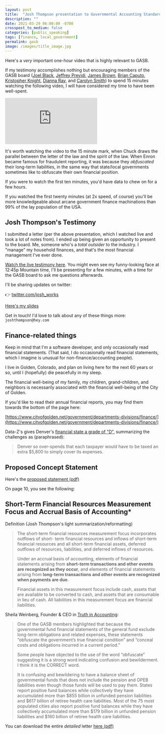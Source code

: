 ```yaml
---
layout: post
title:  "Josh Thompson presentation to Governmental Accounting Standards Board (GASB)"
description: ""
date: 2021-03-29 06:00:00 -0700
crosspost_to_medium: false
categories: [public_speaking]
tags: [finance, local_government]
permalink: gasb
image: /images/title_image.jpg
---
```


Here's a *very* important one-hour video that is highly relevant to GASB. 

If my testimony accomplishes nothing but encouraging members of the GASB board ([Joel Black](https://gasb.org/jsp/GASB/Page/GASBSectionPage&cid=1176174809353), [Jeffrey Previdi](https://gasb.org/jsp/GASB/Page/GASBSectionPage&cid=1176168267878), [James Brown](https://gasb.org/cs/ContentServer?c=Page&cid=1351027743303&d=&pagename=GASB%2FPage%2FGASBSectionPage), [Brian Caputo](https://gasb.org/jsp/GASB/Page/GASBSectionPage&cid=1176166159071), [Kristopher Knight](https://gasb.org/jsp/GASB/Page/GASBSectionPage&cid=1176169158822), [Dianna Ray](https://gasb.org/jsp/GASB/Page/GASBSectionPage&cid=1176174810508), and [Carolyn Smith](https://gasb.org/jsp/GASB/Page/GASBSectionPage&cid=1176172907886)) to spend 15 minutes watching the following video, I will have considered my time to have been well-spent.

<div class="container">
<iframe class="video" src="https://www.youtube.com/embed/MeYHHIAkjus" frameborder="0" allow="accelerometer; autoplay; encrypted-media; gyroscope; picture-in-picture" allowfullscreen></iframe>
</div>

It's worth watching the video to the 15 minute mark, when Chuck draws the parallel between the letter of the law and the spirit of the law. When Enron became famous for fraudulent reporting, it was because they _obfuscated_ their long-term liabilities, in the same way that state/local governments sometimes like to obfuscate their own financial position.

If you were to watch the first ten minutes, you'd have data to chew on for a few hours.

If you watched the first twenty minutes (at 2x speed, of course) you'll be more knowledgeable about arcane government finance machinations than 99% of the lay population of the USA. 

## Josh Thompson's Testimony

I submitted a letter (per the above presentation, which I watched live and took a lot of notes from). I ended up being given an opportunity to present to the board. Me, someone who's a _total outsider_ to the industry. I "manage" my household finances, and that's the most financial management I've ever done. 

[Watch the live testimony here](https://gasb.org/jsp/GASB/Page/GASBSectionPage&cid=1176163491510). You might even see my funny-looking face at 12:45p Mountain time, I'll be presenting for a few minutes, with a time for the GASB board to ask me questions afterwards.

I'll be sharing updates on twitter: 

👉 [twitter.com/josh_works](https://twitter.com/josh_works)

[Here's my slides](https://www.dropbox.com/s/dzm9iuhwq6flqof/gasb_presentation.key?dl=0)

Get in touch! I'd love to talk about any of these things more: `joshthompson@hey.com`

## Finance-related things

Keep in mind that I'm a software developer, and only occasionally read financial statements. (That said, I do occasionally read financial statements, which I imagine is unusual for non-finance/accounting people).

I live in Golden, Colorado, and plan on living here for the next 60 years or so, until I (hopefully) die peacefully in my sleep. 

The financial well-being of my family, my children, grand-children, and neighbors is necessarily associated with the financial well-being of the City of Golden.

If you'd like to read their annual financial reports, you may find them towards the bottom of the page here:

[https://www.cityofgolden.net/government/departments-divisions/finance/](https://www.cityofgolden.net/government/departments-divisions/finance/)

Data-Z's gives Denver's [financial state a grade of "D"](https://www.data-z.org/state_data_and_comparisons/city/denver), summarizing the challenges as (paraphrased):

> Denver so over-spends that each taxpayer would have to be taxed an extra $5,800 to simply cover its expenses. 

## Proposed Concept Statement

Here's the [proposed statement (pdf)](https://www.gasb.org/cs/Satellite?c=Document_C&cid=1176174822546&pagename=GASB%2FDocument_C%2FDocumentPage)

On page 10, you see the following: 

## Short-Term Financial Resources Measurement Focus and Accrual Basis of Accounting*

Definition (Josh Thompson's light summarization/reformatting)

> The short-term financial resources measurement focus incorporates outflows of short- term financial resources and inflows of short-term financial resources and all short-term financial assets, deferred outflows of resources, liabilities, and deferred inflows of resources. 
>
> Under an accrual basis of accounting, elements of financial statements arising from **short-term transactions and other events are recognized as they occur**, and elements of financial statements arising from **long-term transactions and other events are recognized when payments are due**. 
> 
> Financial assets in this measurement focus include cash, assets that are available to be converted to cash, and assets that are consumable in lieu of cash. All liabilities in this measurement focus are financial liabilities.


Sheila Weinberg, Founder & CEO in [Truth in Accounting](https://www.truthinaccounting.org/):

> One of the GASB members highlighted that because the governmental fund financial statements of the general fund exclude long-term obligations and related expenses, these statements “obfuscate the government’s true financial condition” and “conceal costs and obligations incurred in a current period.”
> 
> Some people have objected to the use of the word “obfuscate” suggesting it is a strong word indicating confusion and bewilderment. I think it is the CORRECT word.
> 
> It is confusing and bewildering to have a balance sheet of governmental funds that does not include the pension and OPEB liabilities even though those funds will be used to pay them. States report positive fund balances while collectively they have accumulated more than $855 billion in unfunded pension liabilities and $617 billion of retiree health care liabilities. Most of the 75 most populated cities also report positive fund balances while they have collectively accumulated more than $179 billion in unfunded pension liabilities and $160 billion of retiree health care liabilities.

You can download the entire _detailed_ letter [here (pdf)](/_data/sheila_weinberg_gasb_letter.pdf)


